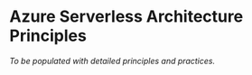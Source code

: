 # Azure Serverless Architecture Principles

_To be populated with detailed principles and practices._
